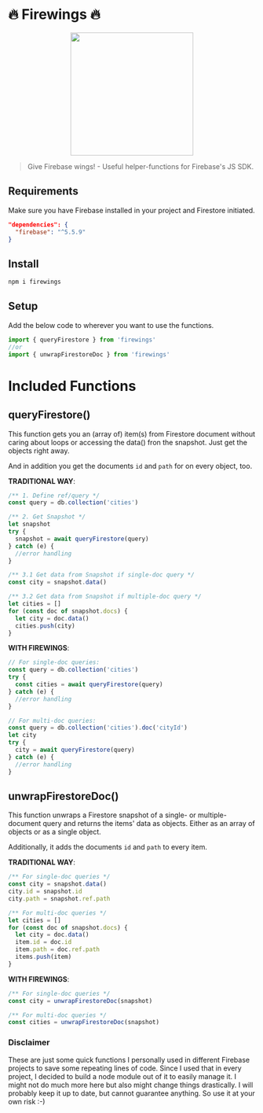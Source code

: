 # 🔥 Firewings 🔥

<p align="center"><img align="center" height="250px" src="https://github.com/lupas/firewings/blob/master/misc/logo/firewings_logo.png?raw=true"/></p>

> Give Firebase wings! - Useful helper-functions for Firebase's JS SDK.

## Requirements

Make sure you have Firebase installed in your project and Firestore initiated.

```json
"dependencies": {
  "firebase": "^5.5.9"
}
```

## Install

```bash
npm i firewings
```

## Setup

Add the below code to wherever you want to use the functions.

```js
import { queryFirestore } from 'firewings'
//or
import { unwrapFirestoreDoc } from 'firewings'
```

# Included Functions

## queryFirestore()

This function gets you an (array of) item(s) from Firestore document without caring about loops or accessing the data() fron the snapshot. Just get the objects right away.

And in addition you get the documents `id` and `path` for on every object, too.

**TRADITIONAL WAY**:

```js
/** 1. Define ref/query */
const query = db.collection('cities')

/** 2. Get Snapshot */
let snapshot
try {
  snapshot = await queryFirestore(query)
} catch (e) {
  //error handling
}

/** 3.1 Get data from Snapshot if single-doc query */
const city = snapshot.data()

/** 3.2 Get data from Snapshot if multiple-doc query */
let cities = []
for (const doc of snapshot.docs) {
  let city = doc.data()
  cities.push(city)
}
```

**WITH FIREWINGS**:

```js
// For single-doc queries:
const query = db.collection('cities')
try {
  const cities = await queryFirestore(query)
} catch (e) {
  //error handling
}
```

```js
// For multi-doc queries:
const query = db.collection('cities').doc('cityId')
let city
try {
  city = await queryFirestore(query)
} catch (e) {
  //error handling
}
```

## unwrapFirestoreDoc()

This function unwraps a Firestore snapshot of a single- or multiple-document query and returns the items' data as objects. Either as an array of objects or as a single object.

Additionally, it adds the documents `id` and `path` to every item.

**TRADITIONAL WAY**:

```js
/** For single-doc queries */
const city = snapshot.data()
city.id = snapshot.id
city.path = snapshot.ref.path
```

```js
/** For multi-doc queries */
let cities = []
for (const doc of snapshot.docs) {
  let city = doc.data()
  item.id = doc.id
  item.path = doc.ref.path
  items.push(item)
}
```

**WITH FIREWINGS**:

```js
/** For single-doc queries */
const city = unwrapFirestoreDoc(snapshot)
```

```js
/** For multi-doc queries */
const cities = unwrapFirestoreDoc(snapshot)
```

### Disclaimer

These are just some quick functions I personally used in different Firebase projects to save some repeating lines of code. Since I used that in every project, I decided to build a node module out of it to easily manage it. I might not do much more here but also might change things drastically. I will probably keep it up to date, but cannot guarantee anything. So use it at your own risk :-)
